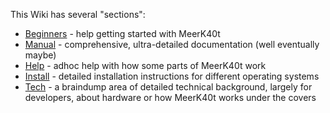 This Wiki has several "sections":

* [Beginners](/meerk40t/meerk40t/wiki/Beginners-:-0.-Index) - help getting started with MeerK40t
* [Manual](/meerk40t/meerk40t/wiki/Doc:-0.-Index) - comprehensive, ultra-detailed documentation (well eventually maybe)
* [Help]() - adhoc help with how some parts of MeerK40t work
* [Install](/meerk40t/meerk40t/wiki/Install:-General) - detailed installation instructions for different operating systems
* [Tech]() - a braindump area of detailed technical background, largely for developers, about hardware or how MeerK40t works under the covers